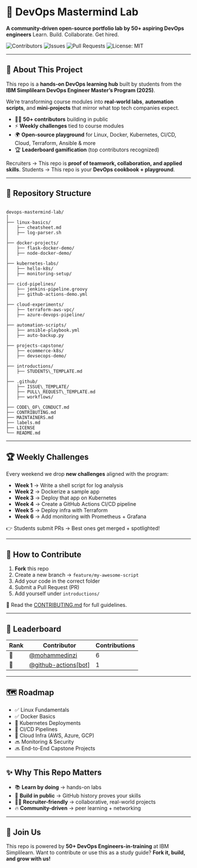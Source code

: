 # 🚀 DevOps Mastermind Lab

**A community-driven open-source portfolio lab by 50+ aspiring DevOps engineers**
Learn. Build. Collaborate. Get hired.

![Contributors](https://img.shields.io/github/contributors/ibm-devops-engineers/devops-mastermind-lab?color=blue)
![Issues](https://img.shields.io/github/issues/ibm-devops-engineers/devops-mastermind-lab)
![Pull Requests](https://img.shields.io/github/issues-pr/ibm-devops-engineers/devops-mastermind-lab)
![License: MIT](https://img.shields.io/badge/License-MIT-green.svg)

---

## 📖 About This Project

This repo is a **hands-on DevOps learning hub** built by students from the **IBM Simplilearn DevOps Engineer Master’s Program (2025)**.

We’re transforming course modules into **real-world labs**, **automation scripts**, and **mini-projects** that mirror what top tech companies expect.

* 👩‍💻 **50+ contributors** building in public
* ⚡ **Weekly challenges** tied to course modules
* 🌍 **Open-source playground** for Linux, Docker, Kubernetes, CI/CD, Cloud, Terraform, Ansible & more
* 🏆 **Leaderboard gamification** (top contributors recognized)

Recruiters → This repo is **proof of teamwork, collaboration, and applied skills**.
Students → This repo is your **DevOps cookbook + playground**.

---

## 📂 Repository Structure

```

devops-mastermind-lab/
│
├── linux-basics/           
│   ├── cheatsheet.md
│   ├── log-parser.sh
│
├── docker-projects/        
│   ├── flask-docker-demo/
│   ├── node-docker-demo/
│
├── kubernetes-labs/        
│   ├── hello-k8s/
│   ├── monitoring-setup/
│
├── cicd-pipelines/         
│   ├── jenkins-pipeline.groovy
│   ├── github-actions-demo.yml
│
├── cloud-experiments/      
│   ├── terraform-aws-vpc/
│   ├── azure-devops-pipeline/
│
├── automation-scripts/     
│   ├── ansible-playbook.yml
│   ├── auto-backup.py
│
├── projects-capstone/      
│   ├── ecommerce-k8s/
│   ├── devsecops-demo/
│
├── introductions/          
│   ├── STUDENTS\_TEMPLATE.md
│
├── .github/                
│   ├── ISSUE\_TEMPLATE/
│   ├── PULL\_REQUEST\_TEMPLATE.md
│   ├── workflows/
│
├── CODE\_OF\_CONDUCT.md
├── CONTRIBUTING.md
├── MAINTAINERS.md
├── labels.md
├── LICENSE
└── README.md

```

---

## 🏆 Weekly Challenges

Every weekend we drop **new challenges** aligned with the program:

* **Week 1** → Write a shell script for log analysis
* **Week 2** → Dockerize a sample app
* **Week 3** → Deploy that app on Kubernetes
* **Week 4** → Create a GitHub Actions CI/CD pipeline
* **Week 5** → Deploy infra with Terraform
* **Week 6** → Add monitoring with Prometheus + Grafana

👉 Students submit PRs → Best ones get merged + spotlighted!

---

## 🤝 How to Contribute

1. **Fork** this repo
2. Create a new branch → `feature/my-awesome-script`
3. Add your code in the correct folder
4. Submit a Pull Request (PR)
5. Add yourself under `introductions/`

📌 Read the [CONTRIBUTING.md](CONTRIBUTING.md) for full guidelines.

---

## 🌟 Leaderboard

| Rank | Contributor | Contributions |
| ---- | ----------- | ------------- |
| 🥇 | [@mohammedinzi](https://github.com/mohammedinzi) | 6 |
| 🥈 | [@github-actions[bot]](https://github.com/apps/github-actions) | 1 |
---

## 🗺️ Roadmap

* ✅ Linux Fundamentals
* ✅ Docker Basics
* 🚧 Kubernetes Deployments
* 🚧 CI/CD Pipelines
* 🚧 Cloud Infra (AWS, Azure, GCP)
* 🔜 Monitoring & Security
* 🔜 End-to-End Capstone Projects

---

## ✨ Why This Repo Matters

* 📚 **Learn by doing** → hands-on labs
* 🤝 **Build in public** → GitHub history proves your skills
* 🧑‍💼 **Recruiter-friendly** → collaborative, real-world projects
* 🔥 **Community-driven** → peer learning + networking

---

## 📢 Join Us

This repo is powered by **50+ DevOps Engineers-in-training** at IBM Simplilearn.
Want to contribute or use this as a study guide? **Fork it, build, and grow with us!**
